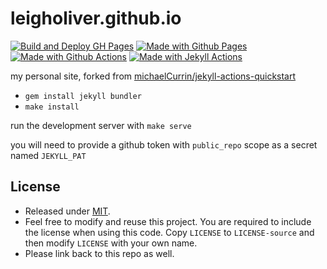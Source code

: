 # leigholiver.github.io

[![Build and Deploy GH Pages](https://github.com/leigholiver/leigholiver.github.io/workflows/Build%20and%20Deploy%20GH%20Pages/badge.svg)](https://github.com/leigholiver/leigholiver.github.io/actions)
[![Made with Github Pages](https://img.shields.io/badge/Made_with-GitHub_Pages-blue.svg)](https://pages.github.com/)
[![Made with Github Actions](https://img.shields.io/badge/Made_with-GitHub_Actions-blue.svg)](https://help.github.com/en/actions)
[![Made with Jekyll Actions](https://img.shields.io/badge/Jekyll_Actions-2.0.2-blue.svg)](https://github.com/marketplace/actions/jekyll-actions)


my personal site, forked from [michaelCurrin/jekyll-actions-quickstart](https://github.com/michaelCurrin/jekyll-actions-quickstart)

* `gem install jekyll bundler`
* `make install`

run the development server with `make serve`

you will need to provide a github token with `public_repo` scope as a secret named `JEKYLL_PAT`

## License

- Released under [MIT](/LICENSE).
- Feel free to modify and reuse this project. You are required to include the license when using this code. Copy `LICENSE` to `LICENSE-source` and then modify `LICENSE` with your own name.
- Please link back to this repo as well.
